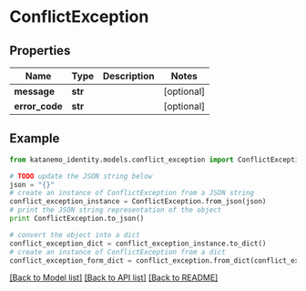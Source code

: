 # ConflictException


## Properties
Name | Type | Description | Notes
------------ | ------------- | ------------- | -------------
**message** | **str** |  | [optional] 
**error_code** | **str** |  | [optional] 

## Example

```python
from katanemo_identity.models.conflict_exception import ConflictException

# TODO update the JSON string below
json = "{}"
# create an instance of ConflictException from a JSON string
conflict_exception_instance = ConflictException.from_json(json)
# print the JSON string representation of the object
print ConflictException.to_json()

# convert the object into a dict
conflict_exception_dict = conflict_exception_instance.to_dict()
# create an instance of ConflictException from a dict
conflict_exception_form_dict = conflict_exception.from_dict(conflict_exception_dict)
```
[[Back to Model list]](../README.md#documentation-for-models) [[Back to API list]](../README.md#documentation-for-api-endpoints) [[Back to README]](../README.md)


